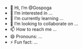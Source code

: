 - 👋 Hi, I’m @Gospoga
- 👀 I’m interested in ...
- 🌱 I’m currently learning ...
- 💞️ I’m looking to collaborate on ...
- 📫 How to reach me ...
- 😄 Pronouns: ...
- ⚡ Fun fact: ...

<!---
Gospoga/Gospoga is a ✨ special ✨ repository because its `README.md` (this file) appears on your GitHub profile.
You can click the Preview link to take a look at your changes.
--->
